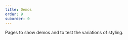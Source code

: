 ```yaml
---
title: Demos
order: 9
suborder: 0
---
```


Pages to show demos and to test the variations of styling.
